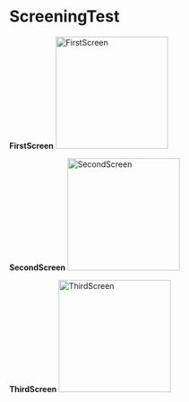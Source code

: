 # ScreeningTest

**FirstScreen**
<img src="https://lh3.googleusercontent.com/MU0cd5EWkHn7691rkzzPZxOpTSw5wDLRHWWWUoqN8dH3mTrQmWteIJmCFfvDAO9DR1MyO-SoQy5aVl_8m8aJQwsHHD3u8_QZvkFhx4X7mBuubfkE6i9QpnqxfInr4e1mf2TO9aPA" alt="FirstScreen" width="200"/>

**SecondScreen**
<img src="https://lh5.googleusercontent.com/iEKeEuM3KOcDuQvuq50JNw4ceQ9RNSVGI_u1EV_aPOZ0rUBtH_-9BpWeCTXrfXrYeAt3hQyNW1UBslQY1RT-JviJ8JnCDbXLx4FvtSe3kXVnJWHRNOVPQPOyt6wy-NGz7r1coTe_" alt="SecondScreen" width="200"/>

**ThirdScreen**
<img src="https://lh4.googleusercontent.com/1jz0SI5Pc1dxoFcnth9Yo-MGjAeIQG4gIJ8SVFZDas5rEU06ufunYINPE0brbWgzUuZ6jJcZLv-exy8Mssn_2VwnAwCni4zM2a8MC6UhgkEHuN97WJiC7lB92tXISEtrK5H2PUv1" alt="ThirdScreen" width="200"/>

